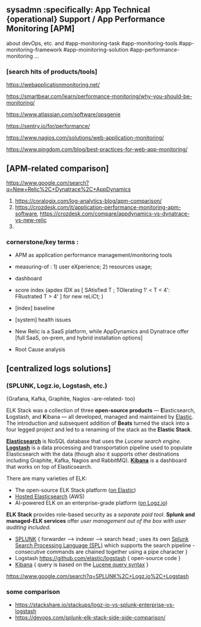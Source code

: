 ## sysadmn :specifically: App Technical {operational} Support / App Performance Monitoring [APM]

about devOps, etc. and #app-monitoring-task #app-monitoring-tools #app-monitoring-framework #app-moinitoring-solution #app-performance-monitoring ... 

### [search hits of products/tools]

https://webapplicationmonitoring.net/

https://smartbear.com/learn/performance-monitoring/why-you-should-be-monitoring/

https://www.atlassian.com/software/opsgenie

https://sentry.io/for/performance/

https://www.nagios.com/solutions/web-application-monitoring/

https://www.pingdom.com/blog/best-practices-for-web-app-monitoring/

## [APM-related comparison] 
https://www.google.com/search?q=New+Relic%2C+Dynatrace%2C+AppDynamics 

1. https://coralogix.com/log-analytics-blog/apm-comparison/
2. https://crozdesk.com/it/application-performance-monitoring-apm-software, https://crozdesk.com/compare/appdynamics-vs-dynatrace-vs-new-relic 
3. 

### cornerstone/key terms : 
- APM as application performance management/monitoring tools 

- measuring-of : 1) user eXperience; 2) resources usage; 

- dashboard 

- score index (apdex IDX as [ SAtisfied T ; TOlerating 1' < T < 4': FRustrated T > 4' ] for new reLiCt; )

- [index] baseline 

- [system] health issues 

- New Relic is a SaaS platform, while AppDynamics and Dynatrace offer [full SaaS, on-prem, and hybrid installation options] 

- Root Cause analysis


## [centralized logs solutions] 
### (SPLUNK, Logz.io, Logstash, etc.) 
{Grafana, Kafka, Graphite, Nagios -are-related- too}

ELK Stack was a collection of three **open-source products** — **E**lasticsearch, **L**ogstash, and **K**ibana — all developed, managed and maintained by [Elastic](https://www.elastic.co/). The introduction and subsequent addition of **Beats** turned the stack into a four legged project and led to a renaming of the stack as the **Elastic Stack**.

[**Elasticsearch**](https://logz.io/tag/elasticsearch/) is NoSQL database that uses the _Lucene search engine_. [**Logstash**](https://logz.io/tag/logstash/) is a data processing and transportation pipeline used to populate Elasticsearch with the data (though also it supports other destinations including Graphite, Kafka, Nagios and RabbitMQ). [**Kibana**](https://logz.io/tag/kibana/) is a dashboard that works on top of Elasticsearch. 

There are many varieties of ELK:
- The open-source ELK Stack platform ([on Elastic](https://www.elastic.co/webinars/introduction-elk-stack))
- [Hosted Elasticsearch](https://aws.amazon.com/elasticsearch-service/) (AWS)
- AI-powered ELK on an enterprise-grade platform ([on Logz.io](https://logz.io/platform/))

**ELK Stack** provides role-based security as a _separate paid tool_. **Splunk and managed-ELK services** offer _user management out of the box with user auditing included_.

* [SPLUNK](https://www.splunk.com)  { forwarder --> indexer --> search head ; uses its own [Splunk Search Processing Language (SPL)](https://www.splunk.com/en_us/resources/search-processing-language.html) which supports the search pipeline - consecutive commands are chained together using a pipe character } 
* Logstash https://github.com/elastic/logstash  { open-source code }
* [Kibana](https://www.elastic.co/kibana)  { query is based on the [Lucene query syntax](https://lucene.apache.org/core/3_5_0/queryparsersyntax.html) }


https://www.google.com/search?q=SPLUNK%2C+Logz.io%2C+Logstash 

### some comparison 
- https://stackshare.io/stackups/logz-io-vs-splunk-enterprise-vs-logstash
- https://devops.com/splunk-elk-stack-side-side-comparison/
